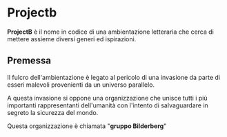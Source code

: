 # Projectb


**ProjectB** è il nome in codice di una ambientazione letteraria che cerca di mettere assieme diversi generi ed ispirazioni.

## Premessa

Il fulcro dell'ambientazione è legato al pericolo di una invasione da parte di esseri malevoli provenienti da un universo parallelo.

A questa invasione si oppone una organizzazione che unisce tutti i più importanti rappresentanti dell'umanità con l'intento di salvaguardare in segreto la sicurezza del mondo.

Questa organizzazione è chiamata 
"**gruppo Bilderberg**"
